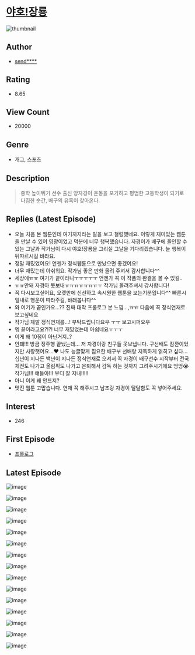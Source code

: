 # [야호!장룡](https://comic.naver.com/bestChallenge/list?titleId=792304)
![thumbnail](https://image-comic.pstatic.net/user_contents_data/challenge_comic/2022/04/12/256666/thumbnail_202x16426ec50a3_5e53_4cd7_85f3_5f394e8b7443_00001164.JPEG)

## Author
- [send****](https://comic.naver.com/artistTitle?id=256666)

## Rating
- 8.65

## View Count
- 20000

## Genre
- 개그, 스포츠

## Description
> 중학 높이뛰기 선수 출신 양자경이 운동을 포기하고 평범한 고등학생이 되기로 다짐한 순간, 배구의 유혹이 찾아온다.

## Replies (Latest Episode)
- 오늘 처음 본 웹툰인데 여기까지라는 말을 보고 철렁했네요. 이렇게 재미있는 웹툰을 만날 수 있어 영광이었고 덕분에 너무 행복했습니다. 자경이가 배구에 올인할 수 있는 그날과 작가님이 다시 야호!장룡을 그리실 그날을 기다리겠습니다. 늘 행복이 뒤따르시길 바라요.
- 정말 재밌었어요! 언젠가 정식웹툰으로 만났으면 좋겠어요!
- 너무 재밌는데 아쉬워요. 작가님 좋은 만화 올려 주셔서 감사합니다^^
- 세상에ㅠㅠ 여기가 끝이라니ㅜㅜㅜㅜㅜ 언젠가 꼭 이 작품의 완결을 볼 수 있길..
- ㅠㅠ안돼 자경아 못보내ㅠㅠㅠㅠㅠㅠㅠㅜ 작가님 올려주셔서 감사합니다!
- 꼭 다시보고싶어요, 오랫만에 신선하고 속시원한 웹툰을 보는기분입니다^^ 빠른시일내로 행운이 따라주길, 바래봅니다^^
- 와 여기가 끝인가요...?? 진짜 대작 프롤로그 본 느낌...,ㅠㅠ 다음에 꼭 정식연재로 보고싶네요
- 작가님 제발 정식연재를...! 부탁드립니다요우 ㅜㅜ 보고시퍼요우
- 엥 끝이라고요?!?! 너무 재밌었는데 아쉽네요ㅜㅜㅜ
- 이게 왜 10점이 아닌거지..?
- 안돼!!! 방금 정주행 끝냈는데... 저 자경이랑 친구들 못보냅니다. 구선배도 잠깐이었지만 사랑햇어요...❤ 나도 능글맞게 집요한 배구부 선배랑 지독하게 얽히고 싶다... 십년이 지나든 백년이 지나든 정식연재로 오셔서 꼭 자경이 배구선수 시작부터 전국체전도 나가고 올림픽도 나가고 은퇴해서 감독 하는 것까지 그려주시기에요 엉엉😭 작가님!!! 얘들아!!! 부디 잘 지내!!!!!
- 아니 이게 왜 안뜨지?
- 멋진 웹툰 고맙습니다. 연재 꼭 해주시고 남조랑 자경이 달달함도 꼭 넣어주세요.

## Interest
- 246

## First Episode
- [프롤로그](https://comic.naver.com/bestChallenge/detail?titleId=792304&no=1)

## Latest Episode
![image](https://image-comic.pstatic.net/user_contents_data/challenge_comic/2022/05/04/256666/upload_7089284178817528417.jpeg)

![image](https://image-comic.pstatic.net/user_contents_data/challenge_comic/2022/05/04/256666/upload_4121691299461543012.jpeg)

![image](https://image-comic.pstatic.net/user_contents_data/challenge_comic/2022/05/04/256666/upload_3617857494948602468.jpeg)

![image](https://image-comic.pstatic.net/user_contents_data/challenge_comic/2022/05/04/256666/upload_3905803068343083619.jpeg)

![image](https://image-comic.pstatic.net/user_contents_data/challenge_comic/2022/05/04/256666/upload_3546976352562929976.jpeg)

![image](https://image-comic.pstatic.net/user_contents_data/challenge_comic/2022/05/04/256666/upload_7378414830848653410.jpeg)

![image](https://image-comic.pstatic.net/user_contents_data/challenge_comic/2022/05/04/256666/upload_4134638942214633015.jpeg)

![image](https://image-comic.pstatic.net/user_contents_data/challenge_comic/2022/05/04/256666/upload_7305510630825603897.jpeg)

![image](https://image-comic.pstatic.net/user_contents_data/challenge_comic/2022/05/04/256666/upload_7147321667289166694.jpeg)

![image](https://image-comic.pstatic.net/user_contents_data/challenge_comic/2022/05/04/256666/upload_7221585109352538677.jpeg)

![image](https://image-comic.pstatic.net/user_contents_data/challenge_comic/2022/05/04/256666/upload_3834586591288254820.jpeg)

![image](https://image-comic.pstatic.net/user_contents_data/challenge_comic/2022/05/04/256666/upload_7220169831631564854.jpeg)

![image](https://image-comic.pstatic.net/user_contents_data/challenge_comic/2022/05/04/256666/upload_4050535300629476145.jpeg)

![image](https://image-comic.pstatic.net/user_contents_data/challenge_comic/2022/05/04/256666/upload_3487527958005954870.jpeg)

![image](https://image-comic.pstatic.net/user_contents_data/challenge_comic/2022/05/04/256666/upload_3978142166684086883.jpeg)
